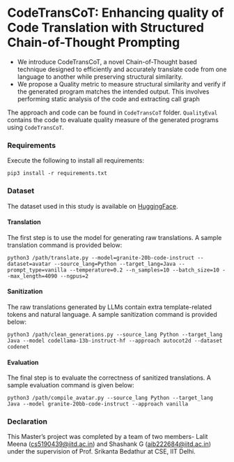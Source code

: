 # CodeTransCoT: Enhancing quality of Code Translation with Structured Chain-of-Thought Prompting

- We introduce CodeTransCoT, a novel Chain-of-Thought based technique designed to efficiently and accurately translate code from one language to another while preserving structural similarity.
- We propose a Quality metric to measure structural similarity and verify if the generated program matches the intended output. This involves performing static analysis of the code and extracting call graph

The approach and code can be found in `CodeTransCoT` folder. `QualityEval` contains the code to evaluate quality measure of the generated programs using `CodeTransCoT`.

### Requirements
Execute the following to install all requirements:
```
pip3 install -r requirements.txt
```

### Dataset

The dataset used in this study is available on [HuggingFace](https://huggingface.co/iidai). 

#### Translation

The first step is to use the model for generating raw translations. A sample translation command is provided below:

```
python3 /path/translate.py --model=granite-20b-code-instruct --dataset=avatar --source_lang=Python --target_lang=Java --prompt_type=vanilla --temperature=0.2 --n_samples=10 --batch_size=10 --max_length=4090 --ngpus=2
```

#### Sanitization

The raw translations generated by LLMs contain extra template-related tokens and natural language. A sample sanitization command is provided below:

```
python3 /path/clean_generations.py --source_lang Python --target_lang Java --model codellama-13b-instruct-hf --approach autocot2d --dataset codenet
```

#### Evaluation

The final step is to evaluate the correctness of sanitized translations. A sample evaluation command is given below:

```
python3 /path/compile_avatar.py --source_lang Python --target_lang Java --model granite-20bb-code-instruct --approach vanilla
```

### Declaration
This Master’s project was completed by a team of two members- Lalit Meena (cs5190439@iitd.ac.in) and Shashank G (aib222684@iitd.ac.in) under the supervision of Prof. Srikanta Bedathur at CSE, IIT Delhi.
